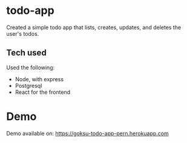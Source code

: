 # todo-app
Created a simple todo app that lists, creates, updates, and deletes the user's todos.

## Tech used
Used the following:
- Node, with express
- Postgresql
- React for the frontend

# Demo
Demo available on: https://goksu-todo-app-pern.herokuapp.com
